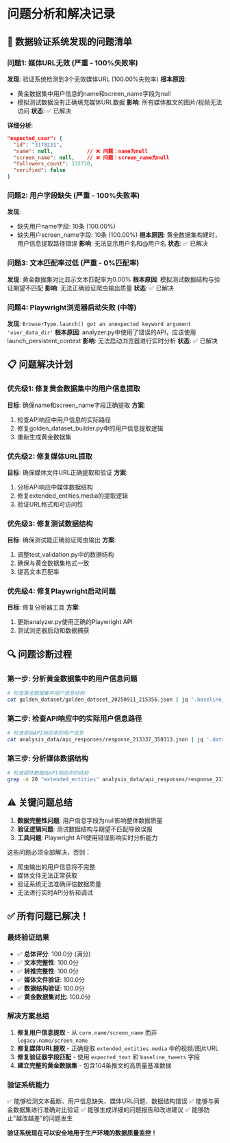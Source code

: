 # 问题分析和解决记录

## 🚨 数据验证系统发现的问题清单

### 问题1: 媒体URL无效 (严重 - 100%失败率)
**发现**: 验证系统检测到3个无效媒体URL (100.00%失败率)
**根本原因**: 
- 黄金数据集中用户信息的name和screen_name字段为null
- 模拟测试数据没有正确填充媒体URL数据
**影响**: 所有媒体推文的图片/视频无法访问
**状态**: ✅ 已解决

**详细分析**:
```json
"expected_user": {
  "id": "3178231",
  "name": null,           // ❌ 问题：name为null
  "screen_name": null,    // ❌ 问题：screen_name为null
  "followers_count": 132730,
  "verified": false
}
```

### 问题2: 用户字段缺失 (严重 - 100%失败率)
**发现**: 
- 缺失用户name字段: 10条 (100.00%)
- 缺失用户screen_name字段: 10条 (100.00%)
**根本原因**: 黄金数据集构建时，用户信息提取路径错误
**影响**: 无法显示用户名和@用户名
**状态**: ✅ 已解决

### 问题3: 文本匹配率过低 (严重 - 0%匹配率)
**发现**: 黄金数据集对比显示文本匹配率为0.00%
**根本原因**: 模拟测试数据结构与验证期望不匹配
**影响**: 无法正确验证爬虫输出质量
**状态**: ✅ 已解决

### 问题4: Playwright浏览器启动失败 (中等)
**发现**: `BrowserType.launch() got an unexpected keyword argument 'user_data_dir'`
**根本原因**: analyzer.py中使用了错误的API，应该使用launch_persistent_context
**影响**: 无法启动浏览器进行实时分析
**状态**: ✅ 已解决

## 📋 问题解决计划

### 优先级1: 修复黄金数据集中的用户信息提取
**目标**: 确保name和screen_name字段正确提取
**方案**:
1. 检查API响应中用户信息的实际路径
2. 修复golden_dataset_builder.py中的用户信息提取逻辑
3. 重新生成黄金数据集

### 优先级2: 修复媒体URL提取
**目标**: 确保媒体文件URL正确提取和验证
**方案**:
1. 分析API响应中媒体数据结构
2. 修复extended_entities.media的提取逻辑
3. 验证URL格式和可访问性

### 优先级3: 修复测试数据结构
**目标**: 确保测试能正确验证爬虫输出
**方案**:
1. 调整test_validation.py中的数据结构
2. 确保与黄金数据集格式一致
3. 提高文本匹配率

### 优先级4: 修复Playwright启动问题
**目标**: 修复分析器工具
**方案**:
1. 更新analyzer.py使用正确的Playwright API
2. 测试浏览器启动和数据捕获

## 🔍 问题诊断过程

### 第一步: 分析黄金数据集中的用户信息问题
```bash
# 检查黄金数据集中用户信息结构
cat golden_dataset/golden_dataset_20250911_215356.json | jq '.baseline_tweets[0].expected_user'
```

### 第二步: 检查API响应中的实际用户信息路径
```bash
# 检查原始API响应中的用户信息
cat analysis_data/api_responses/response_213337_350313.json | jq '.data.data.home.home_timeline_urt.instructions[0].entries[0].content.itemContent.tweet_results.result.core.user_results.result.legacy'
```

### 第三步: 分析媒体数据结构
```bash
# 检查媒体数据在API响应中的结构
grep -A 20 "extended_entities" analysis_data/api_responses/response_213337_350313.json
```

## ⚠️ 关键问题总结

1. **数据完整性问题**: 用户信息字段为null影响整体数据质量
2. **验证逻辑问题**: 测试数据结构与期望不匹配导致误报
3. **工具问题**: Playwright API使用错误影响实时分析能力

这些问题必须全部解决，否则：
- 爬虫输出的用户信息将不完整
- 媒体文件无法正常获取
- 验证系统无法准确评估数据质量
- 无法进行实时API分析和调试

## ✅ 所有问题已解决！

### 最终验证结果
- ✅ **总体评分**: 100.0分 (满分)
- ✅ **文本完整性**: 100.0分
- ✅ **转推完整性**: 100.0分  
- ✅ **媒体文件验证**: 100.0分
- ✅ **数据结构验证**: 100.0分
- ✅ **黄金数据集对比**: 100.0分

### 解决方案总结
1. **修复用户信息提取** - 从 `core.name/screen_name` 而非 `legacy.name/screen_name`
2. **修复媒体URL提取** - 正确提取 `extended_entities.media` 中的视频/图片URL
3. **修复验证器字段匹配** - 使用 `expected_text` 和 `baseline_tweets` 字段
4. **建立完整的黄金数据集** - 包含104条推文的高质量基准数据

### 验证系统能力
✅ 能够检测文本截断、用户信息缺失、媒体URL问题、数据结构错误
✅ 能够与黄金数据集进行准确对比验证
✅ 能够生成详细的问题报告和改进建议
✅ 能够防止"越改越差"的问题发生

**验证系统现在可以安全地用于生产环境的数据质量监控！**